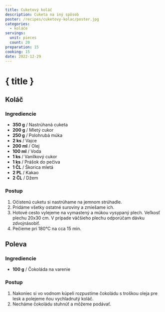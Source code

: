 ```yaml
---
title: Cuketový koláč
description: Cuketa na iný spôsob
poster: /recipes/cuketovy-kolac/poster.jpg
categories:
  - koláče
servings:
  unit: pieces
  count: 20
preparation: 15
cooking: 15
date: 2022-12-29
---
```


# { title }

## Koláč

### Ingrediencie

- **350 g** / Nastrúhaná cuketa
- **200 g** / Mletý cukor
- **250 g** / Polohrubá múka
- **2 ks** / Vajce
- **200 ml** / Olej
- **100 ml** / Voda
- **1 ks** / Vanilkový cukor
- **1 ks** / Prášok do pečiva
- **1 ČL** / Škorica mletá
- **2 PL** / Kakao
- **2 ČL** / Džem

### Postup

1. Očistenú cuketu si nastrúhame na jemnom strúhadle.
2. Pridáme všetky ostatné suroviny a zmiešame ich.
3. Hotové cesto vylejeme na vymastený a múkou vysypaný plech. Veľkosť plechu 20x30 cm. V prípade väčšieho plechu odporúčam dávku zdvojnásobiť.
4. Pečieme pri 180°C na cca 15 min.

## Poleva

### Ingrediencie

- **100 g** / Čokoláda na varenie

### Postup

1. Nakoniec si vo vodnom kúpeli rozpustíme čokoládu s troškou oleja pre lesk a polejeme ňou vychladnutý koláč.
2. Necháme čokoládu stuhnúť a môžeme podávať.
